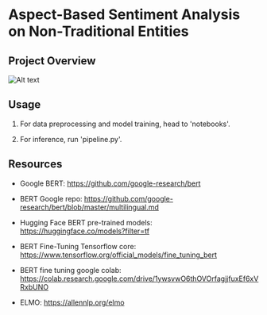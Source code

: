 
# Aspect-Based Sentiment Analysis on Non-Traditional Entities

## Project Overview

![Alt text](relative%20data/figures/scheme.jpg?raw=true "Title")

## Usage

1. For data preprocessing and model training, head to 'notebooks'.

2. For inference, run 'pipeline.py'.

## Resources

- Google BERT: https://github.com/google-research/bert

- BERT Google repo: https://github.com/google-research/bert/blob/master/multilingual.md

- Hugging Face BERT pre-trained models: https://huggingface.co/models?filter=tf

- BERT Fine-Tuning Tensorflow core: https://www.tensorflow.org/official_models/fine_tuning_bert

- BERT fine tuning google colab: https://colab.research.google.com/drive/1ywsvwO6thOVOrfagjjfuxEf6xVRxbUNO

- ELMO: https://allennlp.org/elmo
